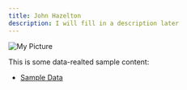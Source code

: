 ```yaml
---
title: John Hazelton
description: I will fill in a description later
---
```


![My Picture](/pics/IMG-8127)

This is some data-realted sample content:

- [Sample Data](/sample-data/index.md) 
